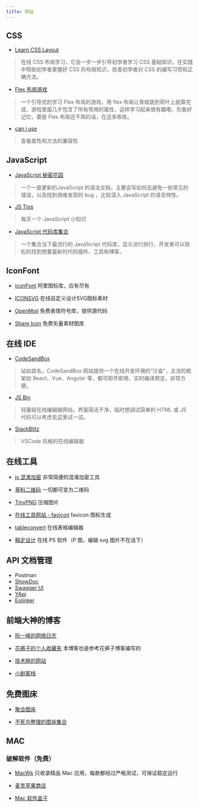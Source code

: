 ```yaml
---
title: 网站
---
```


## CSS

-  [Learn CSS Layout](http://learnlayout.com)
> 在线 CSS 布局学习，它会一步一步引导初学者学习 CSS 基础知识，在实践中帮助初学者掌握好 CSS 的布局知识，改善初学者对 CSS 的编写习惯和正确方法。

- [Flex 布局游戏](https://flexboxfroggy.com)
> 一个引导式的学习 Flex 布局的游戏，用 flex 布局让青蛙跳到荷叶上就算完成，游戏里面几乎包含了所有常用的属性，这样学习起来很有趣嘞，形象好记忆，要是 Flex 布局还不熟的话，在这多练练。

- [can i use](https://caniuse.com) 
> 查看属性和方法的兼容性

## JavaScript

- [JavaScript 秘密花园](https://bonsaiden.github.io/JavaScript-Garden/zh/)
> 一个一直更新的JavaScript 的语法文档，主要会写如何去避免一些常见的错误，以及找到很难发现的 bug ，比较深入 JavaScript 的语言特性。

- [JS Tips](https://www.jstips.co/zh_CN/)
> 每天一个 JavaScript 小知识

- [JavaScript 代码库集合](https://www.javascript.fun)
> 一个集合当下最流行的 JavaScript 代码库，显示流行排行，开发者可以轻松的找到想要最新的代码插件、工具和博客。

## IconFont

- [iconFont](https://www.iconfont.cn) 阿里图标库，应有尽有

- [ICONSVG](https://iconsvg.xyz) 在线自定义设计SVG图标素材

- [OpenMoji](https://www.openmoji.org) 免费表情符号库，提供源代码

- [Share Icon](https://www.shareicon.net) 免费矢量素材图库

## 在线 IDE
- [CodeSandBox](https://codesandbox.io) 
> 站如其名，CodeSandBox 网站提供一个在线开发环境的“沙盒”，主流的框架如 React、Vue、Angular 等，都可即开即用、实时编译预览，非常方便。

- [JS Bin](https://jsbin.com)
> 轻量级在线编辑器网站，界面简洁干净，临时想调试简单的 HTML 或 JS 代码可以考虑去这里试一试。
 
- [StackBlitz](https://stackblitz.com/)
> VSCode 风格的在线编辑器

## 在线工具

- [js 混淆加密](https://www.sojson.com/jsobfuscator.html) 非常简便的混淆加密工具

- [草料二维码](https://cli.im) 一切都可变为二维码

- [TinyPNG](https://tinypng.com) 压缩图片

- [在线工具网站 - favicon](https://tool.lu/favicon) favicon 图标生成

- [tableconvert](https://tableconvert.com) 在线表格编辑器

- [稿定设计](https://www.uupoop.com) 在线 PS 软件（P 图，编辑 svg 图片不在话下）

## API 文档管理

- Postman
- [ShowDoc](https://www.showdoc.com.cn)
- [Swagger UI](https://swagger.io/tools/swagger-ui)
- [YApi](https://hellosean1025.github.io/yapi/index.html)
- [Eolinker](https://www.eolinker.com/product/api_studio)

## 前端大神的博客

- [阮一峰的网络日志](http://www.ruanyifeng.com/blog)

- [花裤子的个人收藏夹](https://panjiachen.gitee.io/awesome-bookmarks) 本博客也是参考花裤子博客编写的

- [技术胖的网站](https://jspang.com)

- [小剧客栈](http://bh-lay.com/blog)

## 免费图床

- [聚合图床](https://www.superbed.cn)

- [不死鸟整理的图床集合](https://hao.su/pic.html#menu_index_1)

## MAC

### 破解软件（免费）
- [MacWk](https://macwk.com) 只收录精品 Mac 应用，每款都经过严格测试，可保证稳定运行

- [麦克苹果商店](https://macstore.info) 

- [Mac 软件盒子](https://www.macappbox.com)
